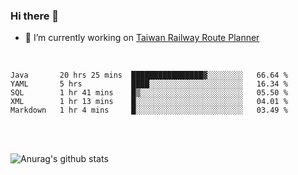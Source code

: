 ### Hi there 👋

- 🔭 I’m currently working on [Taiwan Railway Route Planner](https://github.com/Taiwan-Railway-Route-Planner)

<br/>

<!--START_SECTION:waka-->
```text
Java       20 hrs 25 mins  ████████████████▓░░░░░░░░   66.64 % 
YAML       5 hrs           ████░░░░░░░░░░░░░░░░░░░░░   16.34 % 
SQL        1 hr 41 mins    █▒░░░░░░░░░░░░░░░░░░░░░░░   05.50 % 
XML        1 hr 13 mins    █░░░░░░░░░░░░░░░░░░░░░░░░   04.01 % 
Markdown   1 hr 4 mins     █░░░░░░░░░░░░░░░░░░░░░░░░   03.49 % 
```
<!--END_SECTION:waka-->

<br/>
<br/>

![Anurag's github stats](https://github-readme-stats.vercel.app/api?username=DepickereSven&show_icons=true&theme=tokyonight)



<!--
**DepickereSven/DepickereSven** is a ✨ _special_ ✨ repository because its `README.md` (this file) appears on your GitHub profile.

Here are some ideas to get you started:

- 🔭 I’m currently working on ...
- 🌱 I’m currently learning ...
- 👯 I’m looking to collaborate on ...
- 🤔 I’m looking for help with ...
- 💬 Ask me about ...
- 📫 How to reach me: ...
- 😄 Pronouns: ...
- ⚡ Fun fact: ...
-->
